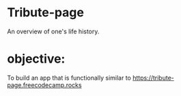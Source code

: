 # Tribute-page
An overview of one's life history.

# objective:
To build an app that is functionally similar to https://tribute-page.freecodecamp.rocks

